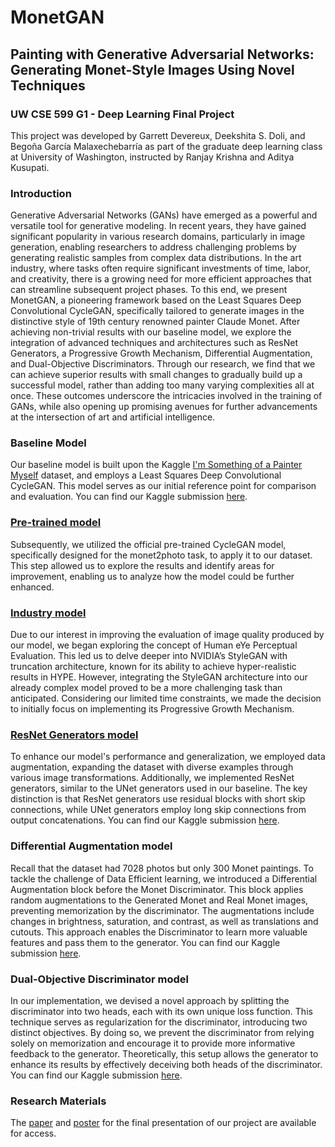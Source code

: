# MonetGAN 
## Painting with Generative Adversarial Networks: Generating Monet-Style Images Using Novel Techniques
### UW CSE 599 G1 - Deep Learning Final Project
This project was developed by Garrett Devereux, Deekshita S. Doli, and Begoña García Malaxechebarría as part of the graduate deep learning class at University of Washington, instructed by Ranjay Krishna and Aditya Kusupati.

### Introduction
Generative Adversarial Networks (GANs) have emerged as a powerful and versatile tool for generative modeling. In recent years, they have gained significant popularity in various research domains, particularly in image generation, enabling researchers to address challenging problems by generating realistic samples from complex data distributions. In the art industry, where tasks often require significant investments of time, labor, and creativity, there is a growing need for more efficient approaches that can streamline subsequent project phases. To this end, we present MonetGAN, a pioneering framework based on the Least Squares Deep Convolutional CycleGAN, specifically tailored to generate images in the distinctive style of 19th century renowned painter Claude Monet. After achieving non-trivial results with our baseline model, we explore the integration of advanced techniques and architectures such as ResNet Generators, a Progressive Growth Mechanism, Differential Augmentation, and Dual-Objective Discriminators. Through our research, we find that we can achieve superior results with small changes to gradually build up a successful model, rather than adding too many varying complexities all at once. These outcomes underscore the intricacies involved in the training of GANs, while also opening up promising avenues for further advancements at the intersection of art and artificial intelligence.

### Baseline Model
Our baseline model is built upon the Kaggle [I'm Something of a Painter Myself](https://www.kaggle.com/competitions/gan-getting-started) dataset, and employs a Least Squares Deep Convolutional CycleGAN. This model serves as our initial reference point for comparison and evaluation. You can find our Kaggle submission [here](https://www.kaggle.com/code/garrettdevereux/uw-deep-learning-monetganv1).

### [Pre-trained model](https://github.com/begogar99/MonetGAN/blob/main/MonetGAN_Pretrained.ipynb)
Subsequently, we utilized the official pre-trained CycleGAN model, specifically designed for the monet2photo task, to apply it to our dataset. This step allowed us to explore the results and identify areas for improvement, enabling us to analyze how the model could be further enhanced.

### [Industry model](https://github.com/begogar99/MonetGAN/blob/main/MonetGAN_Industry.ipynb)
Due to our interest in improving the evaluation of image quality produced by our model, we began exploring the concept of Human eYe Perceptual Evaluation. This led us to delve deeper into NVIDIA’s StyleGAN with truncation architecture, known for its ability to achieve hyper-realistic results in HYPE. However, integrating the StyleGAN architecture into our already complex model proved to be a more challenging task than anticipated. Considering our limited time constraints, we made the decision to initially focus on implementing its Progressive Growth Mechanism. 

### [ResNet Generators model](https://github.com/begogar99/MonetGAN/blob/main/MonetGAN_ResNetGenerators.ipynb)
To enhance our model's performance and generalization, we employed data augmentation, expanding the dataset with diverse examples through various image transformations. Additionally, we implemented ResNet generators, similar to the UNet generators used in our baseline. The key distinction is that ResNet generators use residual blocks with short skip connections, while UNet generators employ long skip connections from output concatenations. You can find our Kaggle submission [here](https://www.kaggle.com/code/deekshitadoli/notebooke0627ec9f2/notebook).

### Differential Augmentation model
Recall that the dataset had 7028 photos but only 300 Monet paintings. To tackle the challenge of Data Efficient learning, we introduced a Differential Augmentation block before the Monet Discriminator. This block applies random augmentations to the Generated Monet and Real Monet images, preventing memorization by the discriminator. The augmentations include changes in brightness, saturation, and contrast, as well as translations and cutouts. This approach enables the Discriminator to learn more valuable features and pass them to the generator. You can find our Kaggle submission [here](https://www.kaggle.com/code/garrettdevereux/uw-deep-learning-diffaug-dc-cyclegan).

### Dual-Objective Discriminator model
In our implementation, we devised a novel approach by splitting the discriminator into two heads, each with its own unique loss function. This technique serves as regularization for the discriminator, introducing two distinct objectives. By doing so, we prevent the discriminator from relying solely on memorization and encourage it to provide more informative feedback to the generator. Theoretically, this setup allows the generator to enhance its results by effectively deceiving both heads of the discriminator. You can find our Kaggle submission [here](https://www.kaggle.com/code/garrettdevereux/uw-dc-d2cyclegan).

### Research Materials
The [paper](https://github.com/begogar99/MonetGAN/blob/main/MonetGAN_Paper.pdf) and [poster](https://github.com/begogar99/MonetGAN/blob/main/MonetGAN_Poster.pdf) for the final presentation of our project are available for access.
